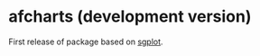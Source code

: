 # afcharts (development version)

First release of package based on [sgplot](https://scotgovanalysis.github.io/sgplot).
